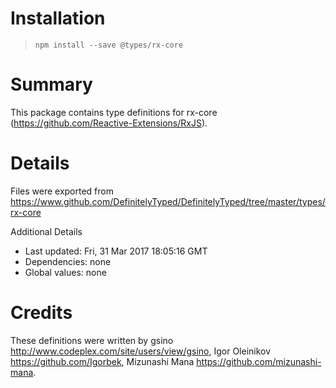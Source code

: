 # Installation
> `npm install --save @types/rx-core`

# Summary
This package contains type definitions for rx-core (https://github.com/Reactive-Extensions/RxJS).

# Details
Files were exported from https://www.github.com/DefinitelyTyped/DefinitelyTyped/tree/master/types/rx-core

Additional Details
 * Last updated: Fri, 31 Mar 2017 18:05:16 GMT
 * Dependencies: none
 * Global values: none

# Credits
These definitions were written by gsino <http://www.codeplex.com/site/users/view/gsino>, Igor Oleinikov <https://github.com/Igorbek>, Mizunashi Mana <https://github.com/mizunashi-mana>.
